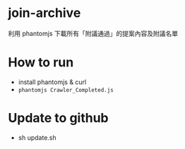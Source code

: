 # join-archive
利用 phantomjs 下載所有「附議通過」的提案內容及附議名單

# How to run
 -   install phantomjs & curl
 -   `phantomjs Crawler_Completed.js`

# Update to github
 -   sh update.sh
